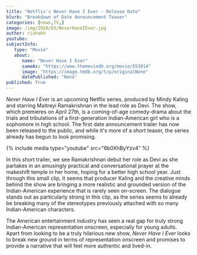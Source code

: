 ```yaml
---
title: "Netflix's Never Have I Ever - Release Date"
blurb: "Breakdown of Date Announcement Teaser"
categories: [news,TV,]
image: /img/2020/03/NeverHaveIEver.jpg
author: rishabh
youtube: 
subjectInfo:
   type: "Movie"
   about:
      name: "Never Have I Ever"
      sameAs: "https://www.themoviedb.org/movie/553914"
      image: "https://image.tmdb.org/t/p/originalNone"
      datePublished: "None"
published: True
---
```

*Never Have I Ever* is an upcoming Netflix series, produced by Mindy Kaling and starring Maitreyi Ramakrishnan in the lead role as Devi. The show, which premieres on April 27th, is a coming-of-age comedy-drama about the trials and tribulations of a first-generation Indian-American girl who is a sophomore in high school. The first date announcement trailer has now been released to the public, and while it's more of a short teaser, the series already has begun to look promising. 

{% include media type="youtube" src="6b0XhByYzv4" %}

In this short trailer, we see Ramakrishnan debut her role as Devi as she partakes in an amusingly practical and conversational prayer at the makeshift temple in her home, hoping for a better high school year. Just through this small clip, it seems that producer Kaling and the creative minds behind the show are bringing a more realistic and grounded version of the Indian-American experience that is rarely seen on-screen. The dialogue stands out as particularly strong in this clip, as the series seems to already be breaking many of the stereotypes previously attached with so many Indian-American characters. 

The American entertainment industry has seen a real gap for truly strong Indian-American representation onscreen, especially for young adults. Apart from looking to be a truly hilarious new show, *Never Have I Ever* looks to break new ground in terms of representation onscreen and promises to provide a narrative that will feel more authentic and lived-in.